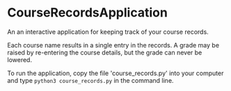 # CourseRecordsApplication
An an interactive application for keeping track of your course records.

Each course name results in a single entry in the records. A grade may be raised by re-entering the course details, but the grade can never be lowered.

To run the application, copy the file 'course_records.py' into your computer and type `python3 course_records.py` in the command line.
